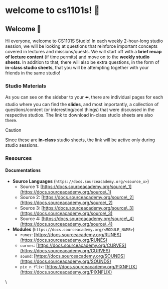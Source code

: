 # welcome to cs1101s! 👋

## Welcome 👋 <a href="#top" id="top"></a>

Hi everyone, welcome to CS1101S Studio! In each weekly 2-hour-long studio session, we will be looking at questions that reinforce important concepts covered in lectures and missions/quests. We will start off with a **brief recap of lecture content** (if time permits) and move on to the **weekly studio sheets**. In addition to that, there will also be extra questions, in the form of **in-class studio sheets**, that you will be attempting together with your friends in the same studio!

### Studio Materials <a href="#studio-materials" id="studio-materials"></a>

As you can see on the sidebar to your ⬅️, there are individual pages for each studio where you can find the **slides**, and most importantly, a collection of questions/content (or interesting/cool things) that were discussed in the respective studios. The link to download in-class studio sheets are also there.

Caution

Since these are **in-class** studio sheets, the link will be active only during studio sessions.

### Resources <a href="#resources" id="resources"></a>

#### Documentations <a href="#documentations" id="documentations"></a>

* **Source Languages** (`https://docs.sourceacademy.org/<source_x>`)
  * Source 1: [https://docs.sourceacademy.org/source\_1](https://docs.sourceacademy.org/source\_1)
  * Source 2: [https://docs.sourceacademy.org/source\_2](https://docs.sourceacademy.org/source\_2)
  * Source 3: [https://docs.sourceacademy.org/source\_3](https://docs.sourceacademy.org/source\_3)
  * Source 4: [https://docs.sourceacademy.org/source\_4](https://docs.sourceacademy.org/source\_4)
* **Modules** (`https://docs.sourceacademy.org/<MODULE_NAME>`)
  * `runes`: [https://docs.sourceacademy.org/RUNES](https://docs.sourceacademy.org/RUNES)
  * `curves`: [https://docs.sourceacademy.org/CURVES](https://docs.sourceacademy.org/CURVES)
  * `sound`: [https://docs.sourceacademy.org/SOUNDS](https://docs.sourceacademy.org/SOUNDS)
  * `pix_n_flix`: [https://docs.sourceacademy.org/PIXNFLIX](https://docs.sourceacademy.org/PIXNFLIX)

\
